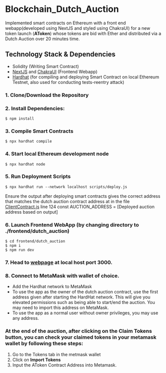 # Blockchain_Dutch_Auction

Implemented smart contracts on Ethereum with a front end webapp(developed using NextJS and styled using ChakraUI) for a new token launch (**AToken**) whose tokens are bid with Ether and distributed via a Dutch Auction over 20 minutes time.

## Technology Stack & Dependencies

- Solidity (Writing Smart Contract)
- [NextJS](https://nextjs.org/) and [ChakraUI](https://chakra-ui.com/) (Frontend Webapp)
- [Hardhat](https://hardhat.org/) (for compiling and deploying Smart Contract on local Ethereum Testnet, also used for conducting tests-reentry attack)

### 1. Clone/Download the Repository

### 2. Install Dependencies:

```
$ npm install
```

### 3. Compile Smart Contracts

```
$ npx hardhat compile
```

### 4. Start local Ethereum development node

```
$ npx hardhat node
```

### 5. Run Deployment Scripts

```
$ npx hardhat run --network localhost scripts/deploy.js
```

Ensure the output after deploying smart contracts gives the correct address that matches the dutch auction contract address at in the file [ClientContract.js](./frontend/dutch_auction/src/app/ClientContracts.js?plain=124) line 124 const AUCTION_ADDRESS = [Deployed auction address based on output]

### 6. Launch Frontend WebApp (by changing directory to ./frontend/dutch_auction)

```
$ cd frontend/dutch_auction
$ npm i
$ npm run dev
```

### 7. Head to [webpage](http://localhost:3000) at local host port 3000.

### 8. Connect to MetaMask with wallet of choice.
- Add the Hardhat network to MetaMask
- To use the app as the owner of the dutch auction contract, use the first address given after starting the HardHat network. This will give you elevated permissions such as being able to start/end the auction. You may need to import this address on MetaMask.
- To use the app as a normal user without owner privileges, you may use any address.

### At the end of the auction, after clicking on the **Claim Tokens button**, you can check your claimed tokens in your metamask wallet by following these steps: 
1. Go to the Tokens tab in the metmask wallet
2. Click on **Import Tokens** 
3. Input the AToken Contract Address into Metamask. 